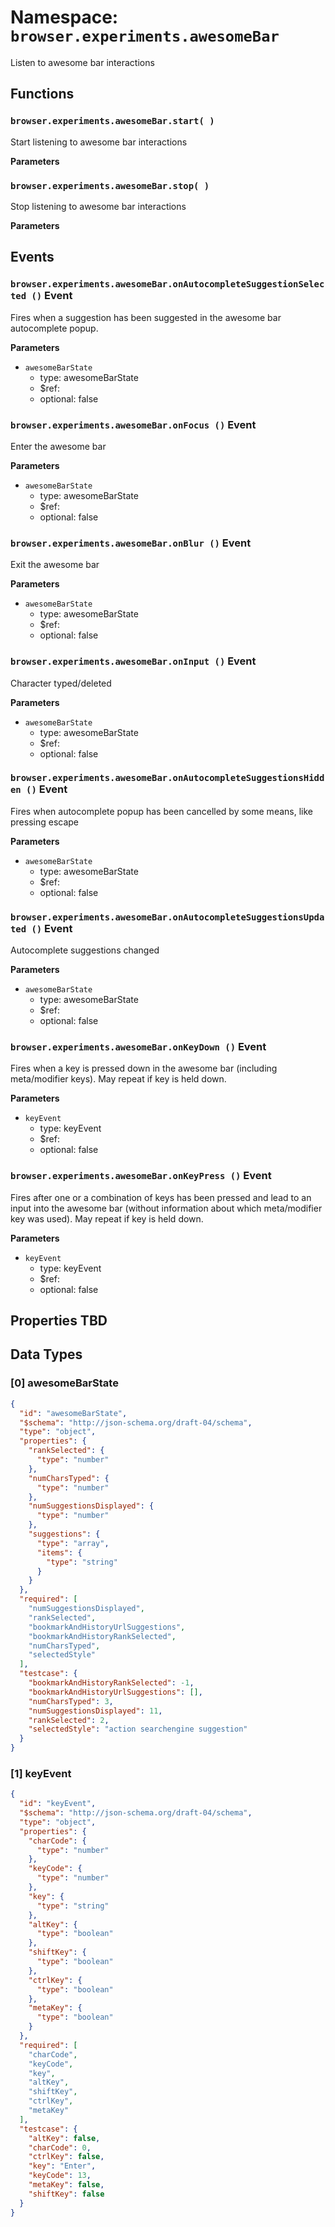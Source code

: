 # Namespace: `browser.experiments.awesomeBar`

Listen to awesome bar interactions

## Functions

### `browser.experiments.awesomeBar.start( )`

Start listening to awesome bar interactions

**Parameters**

### `browser.experiments.awesomeBar.stop( )`

Stop listening to awesome bar interactions

**Parameters**

## Events

### `browser.experiments.awesomeBar.onAutocompleteSuggestionSelected ()` Event

Fires when a suggestion has been suggested in the awesome bar autocomplete popup.

**Parameters**

* `awesomeBarState`
  * type: awesomeBarState
  * $ref:
  * optional: false

### `browser.experiments.awesomeBar.onFocus ()` Event

Enter the awesome bar

**Parameters**

* `awesomeBarState`
  * type: awesomeBarState
  * $ref:
  * optional: false

### `browser.experiments.awesomeBar.onBlur ()` Event

Exit the awesome bar

**Parameters**

* `awesomeBarState`
  * type: awesomeBarState
  * $ref:
  * optional: false

### `browser.experiments.awesomeBar.onInput ()` Event

Character typed/deleted

**Parameters**

* `awesomeBarState`
  * type: awesomeBarState
  * $ref:
  * optional: false

### `browser.experiments.awesomeBar.onAutocompleteSuggestionsHidden ()` Event

Fires when autocomplete popup has been cancelled by some means, like pressing escape

**Parameters**

* `awesomeBarState`
  * type: awesomeBarState
  * $ref:
  * optional: false

### `browser.experiments.awesomeBar.onAutocompleteSuggestionsUpdated ()` Event

Autocomplete suggestions changed

**Parameters**

* `awesomeBarState`
  * type: awesomeBarState
  * $ref:
  * optional: false

### `browser.experiments.awesomeBar.onKeyDown ()` Event

Fires when a key is pressed down in the awesome bar (including meta/modifier keys). May repeat if key is held down.

**Parameters**

* `keyEvent`
  * type: keyEvent
  * $ref:
  * optional: false

### `browser.experiments.awesomeBar.onKeyPress ()` Event

Fires after one or a combination of keys has been pressed and lead to an input into the awesome bar (without information about which meta/modifier key was used). May repeat if key is held down.

**Parameters**

* `keyEvent`
  * type: keyEvent
  * $ref:
  * optional: false

## Properties TBD

## Data Types

### [0] awesomeBarState

```json
{
  "id": "awesomeBarState",
  "$schema": "http://json-schema.org/draft-04/schema",
  "type": "object",
  "properties": {
    "rankSelected": {
      "type": "number"
    },
    "numCharsTyped": {
      "type": "number"
    },
    "numSuggestionsDisplayed": {
      "type": "number"
    },
    "suggestions": {
      "type": "array",
      "items": {
        "type": "string"
      }
    }
  },
  "required": [
    "numSuggestionsDisplayed",
    "rankSelected",
    "bookmarkAndHistoryUrlSuggestions",
    "bookmarkAndHistoryRankSelected",
    "numCharsTyped",
    "selectedStyle"
  ],
  "testcase": {
    "bookmarkAndHistoryRankSelected": -1,
    "bookmarkAndHistoryUrlSuggestions": [],
    "numCharsTyped": 3,
    "numSuggestionsDisplayed": 11,
    "rankSelected": 2,
    "selectedStyle": "action searchengine suggestion"
  }
}
```

### [1] keyEvent

```json
{
  "id": "keyEvent",
  "$schema": "http://json-schema.org/draft-04/schema",
  "type": "object",
  "properties": {
    "charCode": {
      "type": "number"
    },
    "keyCode": {
      "type": "number"
    },
    "key": {
      "type": "string"
    },
    "altKey": {
      "type": "boolean"
    },
    "shiftKey": {
      "type": "boolean"
    },
    "ctrlKey": {
      "type": "boolean"
    },
    "metaKey": {
      "type": "boolean"
    }
  },
  "required": [
    "charCode",
    "keyCode",
    "key",
    "altKey",
    "shiftKey",
    "ctrlKey",
    "metaKey"
  ],
  "testcase": {
    "altKey": false,
    "charCode": 0,
    "ctrlKey": false,
    "key": "Enter",
    "keyCode": 13,
    "metaKey": false,
    "shiftKey": false
  }
}
```
